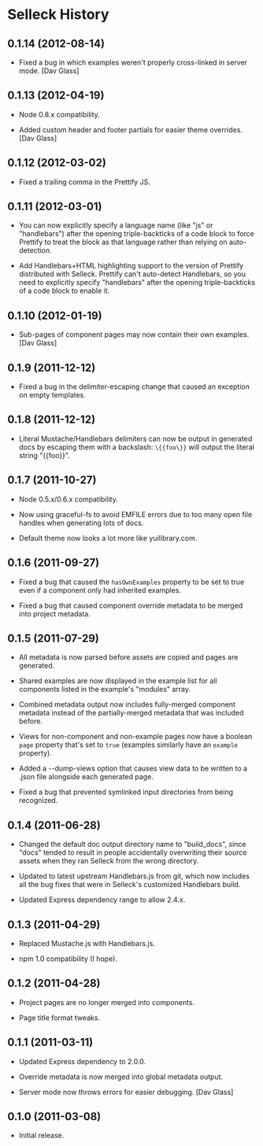 Selleck History
===============

0.1.14 (2012-08-14)
-------------------

* Fixed a bug in which examples weren't properly cross-linked in server mode.
  [Dav Glass]


0.1.13 (2012-04-19)
-------------------

* Node 0.8.x compatibility.

* Added custom header and footer partials for easier theme overrides. [Dav
  Glass]


0.1.12 (2012-03-02)
-------------------

* Fixed a trailing comma in the Prettify JS.


0.1.11 (2012-03-01)
-------------------

* You can now explicitly specify a language name (like "js" or "handlebars")
  after the opening triple-backticks of a code block to force Prettify to
  treat the block as that language rather than relying on auto-detection.

* Add Handlebars+HTML highlighting support to the version of Prettify
  distributed with Selleck. Prettify can't auto-detect Handlebars, so you need
  to explicitly specify "handlebars" after the opening triple-backticks of a
  code block to enable it.


0.1.10 (2012-01-19)
-------------------

* Sub-pages of component pages may now contain their own examples. [Dav Glass]


0.1.9 (2011-12-12)
------------------

* Fixed a bug in the delimiter-escaping change that caused an exception on
  empty templates.


0.1.8 (2011-12-12)
------------------

* Literal Mustache/Handlebars delimiters can now be output in generated docs by
  escaping them with a backslash: `\{{foo\}}` will output the literal string
  "{{foo}}".


0.1.7 (2011-10-27)
------------------

* Node 0.5.x/0.6.x compatibility.

* Now using graceful-fs to avoid EMFILE errors due to too many open file
  handles when generating lots of docs.

* Default theme now looks a lot more like yuilibrary.com.


0.1.6 (2011-09-27)
------------------

* Fixed a bug that caused the `hasOwnExamples` property to be set to true even
  if a component only had inherited examples.

* Fixed a bug that caused component override metadata to be merged into project
  metadata.

0.1.5 (2011-07-29)
------------------

* All metadata is now parsed before assets are copied and pages are generated.

* Shared examples are now displayed in the example list for all components
  listed in the example's "modules" array.

* Combined metadata output now includes fully-merged component metadata instead
  of the partially-merged metadata that was included before.

* Views for non-component and non-example pages now have a boolean `page`
  property that's set to `true` (examples similarly have an `example` property).

* Added a --dump-views option that causes view data to be written to a .json
  file alongside each generated page.

* Fixed a bug that prevented symlinked input directories from being recognized.


0.1.4 (2011-06-28)
------------------

* Changed the default doc output directory name to "build_docs", since "docs"
  tended to result in people accidentally overwriting their source assets when
  they ran Selleck from the wrong directory.

* Updated to latest upstream Handlebars.js from git, which now includes all
  the bug fixes that were in Selleck's customized Handlebars build.

* Updated Express dependency range to allow 2.4.x.


0.1.3 (2011-04-29)
------------------

* Replaced Mustache.js with Handlebars.js.

* npm 1.0 compatibility (I hope).


0.1.2 (2011-04-28)
------------------

* Project pages are no longer merged into components.

* Page title format tweaks.


0.1.1 (2011-03-11)
------------------

* Updated Express dependency to 2.0.0.

* Override metadata is now merged into global metadata output.

* Server mode now throws errors for easier debugging. [Dav Glass]


0.1.0 (2011-03-08)
------------------

* Initial release.
